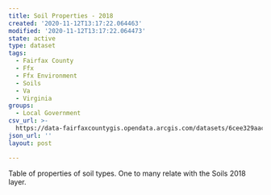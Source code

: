 ```yaml
---
title: Soil Properties - 2018
created: '2020-11-12T13:17:22.064463'
modified: '2020-11-12T13:17:22.064473'
state: active
type: dataset
tags:
  - Fairfax County
  - Ffx
  - Ffx Environment
  - Soils
  - Va
  - Virginia
groups:
  - Local Government
csv_url: >-
  https://data-fairfaxcountygis.opendata.arcgis.com/datasets/6cee329aac4f4775a69acd8a6258f196_1.csv?outSR=%7B%22latestWkid%22%3A32146%2C%22wkid%22%3A32146%7D
json_url: ''
layout: post

---
```

Table of properties of soil types. One to many relate with the Soils 2018 layer.
